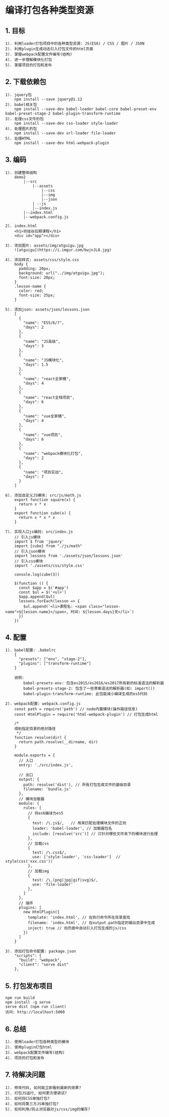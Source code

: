 # 编译打包各种类型资源
## 1. 目标
    1). 利用loader打包项目中的各种类型资源: JS(ES6) / CSS / 图片 / JSON
    2). 利用plugin生成动态引入打包文件的html页面
    3). 掌握webpack配置文件编写(结构)
    4). 进一步理解模块化打包
    5). 掌握项目的打包和发布
    
## 2. 下载依赖包
    1). jquery包
        npm install --save jquery@1.12
    2). babel相关包
        npm install --save-dev babel-loader babel-core babel-preset-env babel-preset-stage-2 babel-plugin-transform-runtime
    3). 处理css文件的包
        npm install --save-dev css-loader style-loader
    4). 处理图片的包
        npm install --save-dev url-loader file-loader
    5). 处理HTML
        npm install --save-dev html-webpack-plugin

	
    
## 3. 编码
    1). 创建整体结构
        demo2
            |--src
                |--assets
                    |--css
                    |--img
                    |--json
                | --js
                |--index.js
            |--index.html
            |--webpack.config.js

    2). index.html
        <h1>尚硅谷后期课程</h1>
        <div id="app"></div> 
  
    3). 添加图片: assets/img/atguigu.jpg
		![atguigu](https://i.imgur.com/bwjnJL8.jpg)

    4). 添加样式: assets/css/style.css
        body {
          padding: 20px;
          background: url("../img/atguigu.jpg");
          font-size: 20px;
        }
        .lesson-name {
          color: red;
          font-size: 25px;
        }

    5). 添加json: assets/json/lessons.json
        [
          {
            "name": "ES5/6/7",
            "days": 2
          },
          {
            "name": "JS高级",
            "days": 3
          },
          {
            "name": "JS模块化",
            "days": 1.5
          },
          {
            "name": "react全家桶",
            "days": 4
          },
          {
            "name": "react全栈项目",
            "days": 6
          },
          {
            "name": "vue全家桶",
            "days": 4
          },
		  {
            "name": "vue项目",
            "days": 6
          },
          {
            "name": "webpack模块化打包",
            "days": 2
          },
          {
            "name": "项目实战",
            "days": 7
          }
        ]

    6). 添加自定义JS模块: src/js/math.js
        export function square(x) {
          return x * x
        }
        export function cube(x) {
          return x * x * x
        }

    7). 实现入口js编码: src/index.js
        // 引入js模块
		import $ from 'jquery'
		import {cube} from "./js/math"
		// 引入json模块
		import lessons from './assets/json/lessons.json'
		// 引入css模块
		import './assets/css/style.css'
        
        console.log(cube(3))
        
        $(function () {
          const $app = $('#app')
          const $ul = $('<ul>')
          $app.append($ul)
          lessons.forEach(lesson => {
            $ul.append(`<li>课程名: <span class="lesson-name">${lesson.name}</span>, 时间: ${lesson.days}天</li>`)
          })
        })
        
## 4. 配置
    1). babel配置: .babelrc
        {
          "presets": ["env", "stage-2"],
          "plugins": ["transform-runtime"]
        } 

		说明: 
			babel-presets-env: 包含es2015/es2016/es2017所有新的标准语法的解析器
			babel-presets-stage-2: 包含了一些草案语法的解析器(如: import())
			babel-plugin-transform-runtime: 此包能减小编译生成的es5代码

    2). webpack配置: webpack.config.js
        const path = require('path') // node内置模块(操作路径信息)
		const HtmlPlugin = require('html-webpack-plugin') // 打包生成html
		
		/*
		得到指定目录的绝对路径
		 */
		function resolve(dir) {
		  return path.resolve(__dirname, dir)
		}
		
		module.exports = {
		  // 入口
		  entry: './src/index.js',
		
		  // 出口
		  output: {
		    path: resolve('dist'), // 所有打包生成文件的基础目录
		    filename: 'bundle.js'
		  },
		  // 模块加载器
		  module: {
		    rules: [
		      // 将es6编译为es5
		      {
		        test: /\.js$/,   // 用来匹配处理模块文件的正则
		        loader: 'babel-loader', // 加载器包名
		        include: [resolve('src')] // 只针对哪些文件夹下的模块进行处理
		      },
		      // 加载css
		      {
		        test: /\.css$/,
		        use: ['style-loader', 'css-loader']  // style(css('xxx.css'))
		      },
		      // 加载img
		      {
		        test: /\.(png|jpg|gif|svg)$/,
		        use: 'file-loader'
		      },
		    ]
		  },
		  // 插件
		  plugins: [
		    new HtmlPlugin({
		      template: 'index.html', // 在执行命令所在目录查找
		      filename: 'index.html', // 在output.path指定的输出目录中生成
		      inject: true // 向页面中自动引入打包生成的js/css
		    })
		  ]
		}

    3). 添加打包命令配置: package.json
        "scripts": {
          "build": "webpack",
          "client": "serve dist"
        },
        
## 5. 打包发布项目
    npm run build
    npm install -g serve
    serve dist (npm run client)
    访问: http://localhost:5000

## 6. 总结
	1). 使用loader打包各种类型的模块
    2). 使用plugin打包html
    3). webpack配置文件编写(结构)
    4). 项目的打包和发布

## 7. 待解决问题
    1). 修改代码, 如何能立即看到最新的效果?
    2). 打包JS运行, 如何更方便调试?
    3). 如何将CSS单独打包?
    4). 如何将第三方JS单独打包?
    5). 如何利用/防止浏览器对js/css/img的缓存?
